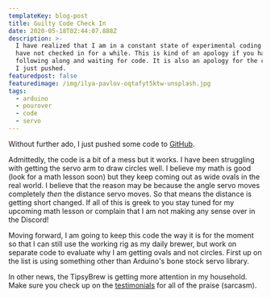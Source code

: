 ```yaml
---
templateKey: blog-post
title: Guilty Code Check In
date: 2020-05-18T02:44:07.888Z
description: >-
  I have realized that I am in a constant state of experimental coding and I
  have not checked in for a while. This is kind of an apology if you have been
  following along and waiting for code. It is also an apology for the code that
  I just pushed.
featuredpost: false
featuredimage: /img/ilya-pavlov-oqtafyt5ktw-unsplash.jpg
tags:
  - arduino
  - pourover
  - code
  - servo
---
```

Without further ado, I just pushed some code to [GitHub](https://github.com/mpboddie/TipsyBrewPourOver).

Admittedly, the code is a bit of a mess but it works. I have been struggling with getting the servo arm to draw circles well. I believe my math is good (look for a math lesson soon) but they keep coming out as wide ovals in the real world. I believe that the reason may be because the angle servo moves completely *then* the distance servo moves. So that means the distance is getting short changed. If all of this is greek to you stay tuned for my upcoming math lesson or complain that I am not making any sense over in the Discord!

Moving forward, I am going to keep this code the way it is for the moment so that I can still use the working rig as my daily brewer, but work on separate code to evaluate why I am getting ovals and not circles. First up on the list is using something other than Arduino's bone stock servo library.

In other news, the TipsyBrew is getting more attention in my household. Make sure you check up on the [testimonials](https://tipsybrew.com/projects) for all of the praise (sarcasm). 
